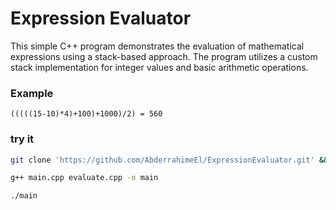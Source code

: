 # Expression Evaluator

This simple C++ program demonstrates the evaluation of mathematical expressions using a stack-based approach. The program utilizes a custom stack implementation for integer values and basic arithmetic operations.

### Example 

`(((((15-10)*4)+100)+1000)/2) = 560`

### try it

```bash
git clone 'https://github.com/AbderrahimeEl/ExpressionEvaluator.git' && cd ExpressionEvaluator
```
```bash
g++ main.cpp evaluate.cpp -o main
```
```bash
./main
```
